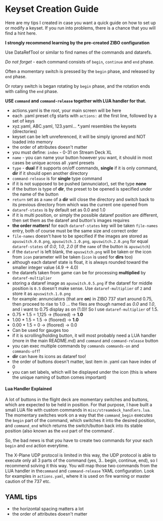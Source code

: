 # Keyset Creation Guide
Here are my tips I created in case you want a quick guide on how to set up or modify a keyset.
If you run into problems, there is a chance that you will find a hint here.

**I strongly recommend learning by the pre-created ZIBO configuration** 

Use DataRefTool or similar to find names of the commands and datarefs.

*Do not forget* - each command consists of `begin`, `continue` and `end` phase.

Often a momentary switch is pressed by the `begin` phase, and released by `end` phase.

Or rotary switch is began rotating by `begin` phase, and the rotation ends with calling the `end` phase.

**USE `command` and `command-release` together with LUA handler for that.**

- actions.yaml is the root, your main screen will be here
- each .yaml preset cfg starts with `actions:` at the first line, 
followed by a set of keys
- xyz.yaml, ABC.yaml, 123.yaml... *.yaml resembles the keysets (directories)
- keyset can be left unreferenced, it will be simply ignored and NOT loaded into memory
- the order of attributes doesn't matter
- you must define: `index` - 0-31 on Stream Deck XL
- `name` - you can name your button however you want, it should in
most cases be unique across all .yaml presets
- `type` - **dual** if it supports on/off commands, **single** if it is only command, **dir** if it should open
another directory
- `command-release` is for **single** type command
- if it is not supposed to be pushed (annunciator), set the type **none**
- if the button is type of **dir**, the preset to be opened is specified under the name of the button
- `return` set as a `name` of a **dir** will close the directory and switch back to its previous directory
 from which was the current one opened from
- `dataref-states` is by default set as 0.0 and 1.0
- if it is multi position, or simply the possible dataref position are different, then
set them as the dataref and button's images requires
- **the order matters!** for each `dataref-states` key will be taken `file-names` entry, both of course
must be the same size and correct order
- `file-names` doesn't have to be specified if the images are stored as
  `apuswitch.0.0.png`, `apuswitch.1.0.png`, `apuswitch.2.0.png` for equal `dataref-states` 
of *0.0*, *1.0*, *2.0* (if the `name` of the button is `apuswitch`)
- if the `dataref` is left blank, the `apuswitch.png` will be taken or the icon from `icon` parameter will be taken
  (`icon` is used for **dirs** too)
- although each dataref state is float, it is always rounded toward the smaller integer value (4.9 -> 4.0)
- the datarefs taken from game can be for processing **multiplied** by `dataref-multiplier`
- storing a dataref image as `apuswitch.0.5.png` if the dataref for middle position is `0.5` doesn't make sense.
Use `dataref-multiplier` of `2` and store it as `apuswitch.1.0.png`
- for example: annunciators (that are **on**) in ZIBO 737 start around 0.75, then proceed to rise to 1.0
... the files are though named as *0.0* and *1.0*, and i want to 0.75 display as on (1.0)! 
So I use `dataref-multiplier` of 1.5. 
- 0.75 * 1.5 = 1,125 -> (floored) -> **1.0**
- 1.00 * 1.5 = 1.5 -> (floored) -> **1.0**
- 0.00 * 1.5 = 0 -> (floored) -> 0.0
- Can be used for gauges too
- if it is scrolling/holding button, it will most probably need a LUA handler (more in the main README.md)
 and `command` and `command-release` button
- you can exec multiple commands by `commands` `commands-on` and `commands-off`!
- **dir** can have its icons as dataref too!
- the order of buttons doesn't matter, last item in .yaml can have index of 0
- you can set labels, which will be displayed under the icon (this is where the unique naming of button comes important)

#### Lua Handler Explained
A lot of buttons in the flight deck are momentary switches and buttons, which are expected to be held in position.
For that purpose, I have built a small LUA file with custom commands in `misc/streamdeck_handlers.lua`.
The momentary switches work on a way that the `command_begin` executes the `begin` part of the command, 
which switches it into the desired position, and `command_end` which returns the switch/button back into its 
stable position (also known as the `end` part of the command`. 

So, the bad news is that you have to create two commands for your each `begin` and `end` action everytime.

The X-Plane UDP protocol is limited in this way, the UDP protocol is able to execute only all 3 parts of the
command (yes, 3.. begin, continue, end), so I recommend solving it this way. You will map those two commands 
from the LUA handler in the`command` and `command-release` YAML configuration. 
Look for examples in `actions.yaml`, where it is used on fire warning or master caution of the 737 etc.

## YAML tips
- the horizontal spacing matters a lot
- the order of attributes doesn't matter
